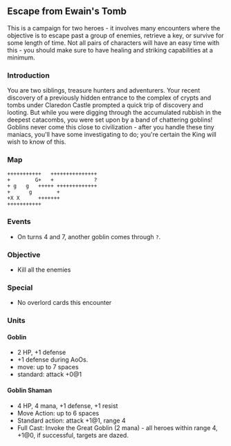 ## Escape from Ewain's Tomb

This is a campaign for two heroes - it involves many encounters where the objective is to
escape past a group of enemies, retrieve a key, or survive for some length of time. Not all
pairs of characters will have an easy time with this - you should make sure to have healing
and striking capabilities at a minimum.

### Introduction

You are two siblings, treasure hunters and adventurers. Your recent discovery of a previously
hidden entrance to the complex of crypts and tombs under Claredon Castle prompted a quick
trip of discovery and looting. But while you were digging through the accumulated rubbish in
the deepest catacombs, you were set upon by a band of chattering goblins! Goblins never come
this close to civilization - after you handle these tiny maniacs, you'll have some investigating
to do; you're certain the King will wish to know of this.

### Map

```
+++++++++++   +++++++++++++++
+        G+   +             ?
+ g   g   +++++ +++++++++++++
+      g        +
+X X      +++++++
+++++++++++
```

### Events
* On turns 4 and 7, another goblin comes through `?`.


### Objective
* Kill all the enemies

### Special
* No overlord cards this encounter

### Units

#### Goblin
* 2 HP, +1 defense
* +1 defense during AoOs.
* move: up to 7 spaces
* standard: attack +0@1

#### Goblin Shaman
* 4 HP, 4 mana, +1 defense, +1 resist
* Move Action: up to 6 spaces
* Standard action: attack +1@1, range 4
* Full Cast: Invoke the Great Goblin (2 mana) - all heroes within range 4, +1@0,
  if successful, targets are dazed.
